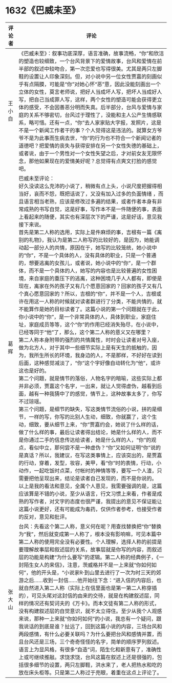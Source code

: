 # 1632《巴威未至》

评论者 | 评论 |
|---|---|
王小白|《巴威未至》：叙事功底深厚，语言准确，故事流畅，“你”和欣洁的塑造也较细致，一个台风背景下的爱情故事，台风和爱情在前半部的叙述中较吻合，第一次恋爱也写得很美。尤其是两只左脚鞋的设置让人印象深刻。但，对小说中另一位女性贾嘉的刻画似乎有点隔膜，可能是“你”对她心怀“恶”意，因此没能刻画出一个立体的女性，莫言老师说，把好人当成坏人写，把坏人当成好人写，把自己当成罪人写，这样，两个女性的塑造可能会获得更立体的感受，不会因善恶分明而失真。后半部分，台风与爱情与家庭的关系不够密切，台风过于理性了，没能和主人公产生情感联系，略可惜。还有一点，“你”去人家家贴大字报，发照片，这是不是一个新闻工作者干的事？个人觉得这是违法的。就算女方爷爷不是为此事而生病去世，“你”的行为也不符合一个新闻记者的道德吧？把爱情的丧失与获得安排在另一个女性失德的基础上，或者说，由于一个男性对一个女性失望之后，才对前女友无限怀念，那他如果现在的爱情美好呢？总觉得有点爽文打脸的感觉吧。
葛辉|巴威未至评论：<br/>好久没读这么充沛的小说了，稍微有点上头，小说尺度把握得相当好，哀而不怨，既把话说了，又没有加入过多的负面情绪 ，而且语言相当老熟，应该是修改过多遍的结果，或者作者本身有非常成熟的书写自觉，这是好事，写作本不是一件随便的事，表面上看起来的随便，其实也有深层次下的严谨，这是好话，意见我接下来说。<br/>首先是第二人称的选用，实际上是件麻烦的事，吉根有一篇《离别的礼物》，我认为是第二人称写的比较好的，是因为，她能调动起一部分人的共情，原因在于，她写的比较笼统，她小说中的“你”，不是一个具体的人，没有具体的职业，只是一个普通的，想要逃离的女孩儿，或者说，她小说中的“你”，是一个群体，而不是一个具体的人，她写的内容也是比较普遍的女性困境，来自家庭的重压下的逃离，这种困境几乎人人都有，即使是现在，离家在外的孩子又有几个愿意回家的？回家的孩子又有几个真心愿意回家的？所以，吉根的“你”，并不是一个人，吉根或许在用这一人称的时候就对读者群进行了分类，不能共情的，就不能算作是她的目标读者了。这篇小说的第一个问题就在于此，你小说中的“你”，是一个非常具体的人，具体到职业，家庭住址，家庭成员等等，这个“你”的作用已经消失殆尽，在小说中，已经等同于“他”了，那么，这个第二人称的意义又在哪里？<br/>第二人称本身附带的强烈的共情属性，时时会让读者对号入座，做为北方人，对于其中一些细节实际上是有天生的抵触的，因为，我所生所长的环境，我身边的人，不是那样，不好好在读到后面，这种感觉减淡了，“你”这个字好像自动转化为“他”，或许这也是好的。<br/>第二个问题，就是情节的落俗，人物名字的暗喻，这些实际上都并非必须，贾嘉这个名字，一出来，就让人觉得虚伪，越看到后面，越有一种我猜中了的感觉，情节上，这种故事太多了，你写不过琼瑶。<br/>第三个问题，是细节的缺失，写这类情节流俗的小说，拼的是细节，一样的写，你写的比别人生动，细致，你就赢了，这个生动，细致，要从细节上来，“你”贾嘉约会，她说了什么样的话，做了什么样的事，最后让读者得出结论，她是什么样的人，而不是你通过二手的信息传达给读者，她是什么样的人，“你”的观点，看似中立，那何尝不是一种虚伪？“你”又如何证明“你”说的是真话？所以，我建议，在写这类事情上，应该突出的，是贾嘉的行动，穿着，发型，妆容，美甲，看“你”时的表情，行动，小动作，一起吃饭时点菜，付帐时的神情等等，要写一个人渣，只需要把他呈现出来，结论是读者自己发现的，而不是你说的。<br/>以上是我的看法和意见，全属个人意见，我需要强调的是，这篇应该算是不错的小说，至少从语言，行文习惯上来看，作者是成熟的写作者，对文字的态度也很严谨，我提出的意见不保证能让这篇小说更好，还有可能成为毒药，仅供作者参考，也接受作者的反对，意见和批评。<br/>
张大山|台风：先看这个第二人称，意义何在呢？用查找替换把“你”替换为“我”，然后就变成第一人称了，根本没有影响嘛，可见本篇中第二人称的使用完全没有必要性。个人理解，选择人称的前提是要理解故事层和叙述层的关系，故事层就是你写的内容，而叙述层的功能是构建“为什么要写”的逻辑。第二人称的经典例子，《一封陌生女人的来信》，注意，茨威格并不是一上来就“你如何如何”，他的开头是，“小说家R·到山里去进行了一次为时三天的郊游之后……收到一封信……他开始往下念：“进入信的内容后，也就自然进入第二人称（实际上在信里面也是第一第二人称穿插的），可见头尾对这封信的由来的交待，就是在构建叙述层，同样的情况还有契诃夫的《万卡》。而本文徒有第二人称的形式，没有构建叙述层的自觉意识，就不太立得住。至少从我个人观感来说，那种一上来就“你如何如何”的小说，我总有一个疑问，跟我说话的到底是谁？扯远了，回到这篇小说的内容，三场台风和两段感情，有什么必要关联吗？为什么要把台风和感情并置，而且台风还是三场，三个奇奇怪怪的名字，简单的顺序罗列叙述。语言上为显风格，有很多“自造”词，陌生化和新意有了，准确性上或可继续推敲。求饶求饶，台风这篇在叙述上还是很强的，包括很多细节的设置，两只左脚鞋，洪水来了，老人把热水和吃的放在床头柜等。只是第二人称过于亮眼，着重在这点上评论了。
